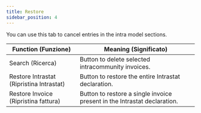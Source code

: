```yaml
---
title: Restore
sidebar_position: 4
---
```


You can use this tab to cancel entries in the intra model sections.



| Function (Funzione) | Meaning (Significato) |
| --- | --- |
| Search (Ricerca) | Button to delete selected intracommunity invoices. |
| Restore Intrastat (Ripristina Intrastat) | Button to restore the entire Intrastat declaration. |
| Restore Invoice (Ripristina fattura) | Button to restore a single invoice present in the Intrastat declaration. |